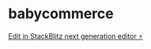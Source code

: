 # babycommerce

[Edit in StackBlitz next generation editor ⚡️](https://stackblitz.com/~/github.com/gust2704/babycommerce)